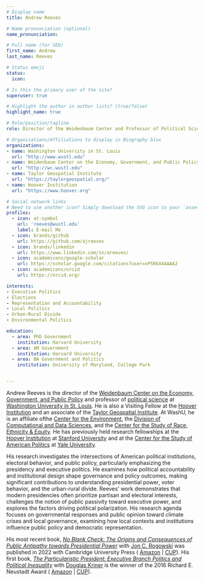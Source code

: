 ```yaml
---
# Display name
title: Andrew Reeves

# Name pronunciation (optional)
name_pronunciation: 

# Full name (for SEO)
first_name: Andrew
last_name: Reeves

# Status emoji
status:
  icon: 

# Is this the primary user of the site?
superuser: true

# Highlight the author in author lists? (true/false)
highlight_name: true

# Role/position/tagline
role: Director of the Weidenbaum Center and Professor of Political Science

# Organizations/Affiliations to display in Biography blox
organizations:
- name: Washington University in St. Louis
  url: "http://www.wustl.edu"
- name: Weidenbaum Center on the Economy, Government, and Public Policy
  url: "http://wc.wustl.edu"
- name: Taylor Geospatial Institute
  url: "https://taylorgeospatial.org/"
- name: Hoover Institution
  url: "https://www.hoover.org"

# Social network links
# Need to use another icon? Simply download the SVG icon to your `assets/media/icons/` folder.
profiles:
  - icon: at-symbol
    url: 'reeves@wustl.edu'
    label: E-mail Me
  - icon: brands/github
    url: https://github.com/ajreeves
  - icon: brands/linkedin
    url: https://www.linkedin.com/in/areeves/
  - icon: academicons/google-scholar
    url: https://scholar.google.com/citations?user=xPSRkX4AAAAJ
  - icon: academicons/orcid
    url: https://orcid.org/

interests:
- Executive Politics
- Elections
- Representation and Accountability
- Local Politics
- Urban-Rural Divide
- Environmental Politics

education:
  - area: PhD Government
    institution: Harvard University
  - area: AM Government
    institution: Harvard University
  - area: BA Government and Politics
    institution: University of Maryland, College Park


---
```


Andrew Reeves is the director of the [Weidenbaum Center on the Economy, Government, and Public Policy](http://wc.wustl.edu) and professor of [political science](http://polisci.wustl.edu) at [Washington University in St. Louis](http://www.wustl.edu). He is also a Visiting Fellow at the [Hoover Institution](https://www.hoover.org) and an associate of the [Taylor Geospatial Institute](https://taylorgeospatial.org/). At WashU, he is an affiliate ofthe [Center for the Environment](https://environment.wustl.edu/), the [Division of Computational and Data Sciences](https://datasciences.wustl.edu), and the [Center for the Study of Race, Ethnicity & Equity](https://cre2.wustl.edu/). He has previously held research fellowships at the [Hoover Institution](https://www.hoover.org) at [Stanford University](https://stanford.edu) and at the [Center for the Study of American Politics](https://csap.yale.edu) at [Yale University](https://yale.edu).

His research investigates the intersections of American political institutions, electoral behavior, and public policy, particularly emphasizing the presidency and executive politics. He examines how political accountability and institutional design shape governance and policy outcomes, making significant contributions to understanding presidential power, voter behavior, and the urban-rural divide. Reeves' work demonstrates that modern presidencies often prioritize partisan and electoral interests, challenges the notion of public passivity toward executive power, and explores the factors driving political polarization. His research agenda focuses on governmental responses and public opinion toward climate crises and local governance, examining how local contexts and institutions influence public policy and democratic representation.

His most recent book, [_No Blank Check: The Origins and Consequences of Public Antipathy towards Presidential Power_](https://andrewreeves.org/research/no-blank-check-the-origins-and-consequences-of-public-antipathy-towards-presidential-power/) with [Jon C. Rogowski](https://voices.uchicago.edu/jrogowski/) was published in 2022 with Cambridge University Press ( [Amazon](https://www.amazon.com/Blank-Check-Consequences-Antipathy-Presidential/dp/1107174309/ref=sr_1_2?qid=1646002322&refinements=p_27%3AJon+C.+Rogowski&s=books&sr=1-2) | [CUP](https://www.cambridge.org/core/books/no-blank-check/0FE4E2FC0D017DC70566FDFE94B89007)). His first book, [_The Particularistic President: Executive Branch Politics and Political Inequality_](https://andrewreeves.org/research/the-particularistic-president-executive-branch-politics-and-political-inequality/) with [Douglas Kriner](http://blogs.cornell.edu/kriner/) is the winner of the 2016 Richard E. Neustadt Award ( [Amazon](https://www.amazon.com/Douglas-L-Kriner/dp/1107616816/) | [CUP](https://www.cambridge.org/core/books/particularistic-president/1C2686B436BCBFAB3D46EDBD7C2A17C3)). 
